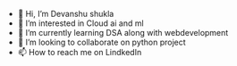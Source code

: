 - 👋 Hi, I’m Devanshu shukla 
- 👀 I’m interested in Cloud ai and ml
- 🌱 I’m currently learning DSA along with webdevelopment
- 💞️ I’m looking to collaborate on python project 
- 📫 How to reach me on LindkedIn


<!---
devanshu0912/devanshu0912 is a ✨ special ✨ repository because its `README.md` (this file) appears on your GitHub profile.
You can click the Preview link to take a look at your changes.
--->
